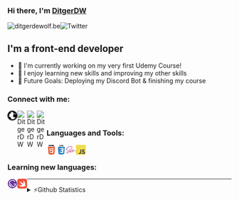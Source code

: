 ### Hi there, I'm [DitgerDW][website]
[<img align="left" alt="ditgerdewolf.be" src="https://img.shields.io/website?style=for-the-badge&url=https%3A%2F%2Fditgerdewolf.be"/>][website]
[<img align="left" alt="Twitter" src="https://img.shields.io/twitter/follow/ditgerdw?logo=Twitter&style=for-the-badge"/>][twitter]

<br />

## I'm a front-end developer
- 🔭 I'm currently working on my very first Udemy Course!
- 🌱 I enjoy learning new skills and improving my other skills
- 🥅 Future Goals: Deploying my Discord Bot & finishing my course

### Connect with me: 
[<img align="left" alt="ditgerdewolf.be" width="22px" src="https://raw.githubusercontent.com/iconic/open-iconic/master/svg/globe.svg" />][website]
[<img align="left" alt="DitgerDW" width="22px" src="https://cdn.jsdelivr.net/npm/simple-icons@v3/icons/facebook.svg" />][facebook]
[<img align="left" alt="DitgerDW" width="22px" src="https://cdn.jsdelivr.net/npm/simple-icons@v3/icons/twitter.svg" />][twitter]
[<img align="left" alt="DitgerDW" width="22px" src="https://cdn.jsdelivr.net/npm/simple-icons@v3/icons/linkedin.svg" />][linkedin]

<br />

### Languages and Tools:
<img align="left" alt="DitgerDW" width="22px" src="https://raw.githubusercontent.com/github/explore/80688e429a7d4ef2fca1e82350fe8e3517d3494d/topics/html/html.png" />
<img align="left" alt="DitgerDW" width="22px" src="https://raw.githubusercontent.com/github/explore/80688e429a7d4ef2fca1e82350fe8e3517d3494d/topics/css/css.png" />
<img align="left" alt="DitgerDW" width="22px" src="https://raw.githubusercontent.com/github/explore/80688e429a7d4ef2fca1e82350fe8e3517d3494d/topics/sass/sass.png" />
<img align="left" alt="DitgerDW" width="22px" src="https://raw.githubusercontent.com/github/explore/80688e429a7d4ef2fca1e82350fe8e3517d3494d/topics/javascript/javascript.png" />

<br />

### Learning new languages:
<img align="left" alt="DitgerDW" width="22px" src="https://raw.githubusercontent.com/github/explore/e94815998e4e0713912fed477a1f346ec04c3da2/topics/gatsby/gatsby.png" />
<img align="left" alt="DitgerDW" width="22px" src="https://raw.githubusercontent.com/github/explore/e94815998e4e0713912fed477a1f346ec04c3da2/topics/swift/swift.png" />

---
<details>
    <summary>⚡️Github Statistics</summary>
    <img align="left" alt="DitgerDW's Github Stats" src="https://github-readme-stats.ditgerdw.vercel.app/api?username=ditgerdw&show_icons=true&hide_border=true" />
</details>

[website]: "https://ditgerdewolf.be"
[facebook]: "https://facebook.com/DitgerDW"
[twitter]: "https://twitter.com/DitgerDW"
[linkedin]: "https://linkedin.com/in/DitgerDW"
 
